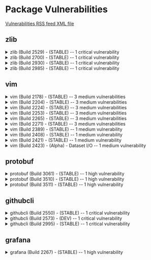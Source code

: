 # Package Vulnerabilities

[Vulnerabilities RSS feed XML file](https://raw.githubusercontent.com/zopencommunity/meta/main/docs/vulnerabilities_rss.xml)

## zlib

<details>
<summary>zlib (Build 2529) - (STABLE) -- 1 critical vulnerability</summary>

- Affected release URL: [zlib (Build 2529) - (STABLE)](https://github.com/zopencommunity/zlibport/releases/tag/STABLE_zlibport_2529)

- **(CRITICAL severity) CVE-2023-45853**: MiniZip in zlib through 1.3 has an integer overflow and resultant heap-based buffer overflow in zipOpenNewFileInZip4_64 via a long filename, comment, or extra field. NOTE: MiniZip is not a supported part of the zlib product. NOTE: pyminizip through 0.2.6 is also vulnerable because it bundles an affected zlib version, and exposes the applicable MiniZip code through its compress API.
  - **This vulnerability is resolved in the [latest release](https://github.com/zopencommunity/zlibport/releases/tag/STABLE_zlibport_3574)**.

</details>

<details>
<summary>zlib (Build 2700) - (STABLE) -- 1 critical vulnerability</summary>

- Affected release URL: [zlib (Build 2700) - (STABLE)](https://github.com/zopencommunity/zlibport/releases/tag/STABLE_zlibport_2700)

- **(CRITICAL severity) CVE-2023-45853**: MiniZip in zlib through 1.3 has an integer overflow and resultant heap-based buffer overflow in zipOpenNewFileInZip4_64 via a long filename, comment, or extra field. NOTE: MiniZip is not a supported part of the zlib product. NOTE: pyminizip through 0.2.6 is also vulnerable because it bundles an affected zlib version, and exposes the applicable MiniZip code through its compress API.
  - **This vulnerability is resolved in the [latest release](https://github.com/zopencommunity/zlibport/releases/tag/STABLE_zlibport_3574)**.

</details>

<details>
<summary>zlib (Build 2930) - (STABLE) -- 1 critical vulnerability</summary>

- Affected release URL: [zlib (Build 2930) - (STABLE)](https://github.com/zopencommunity/zlibport/releases/tag/STABLE_zlibport_2930)

- **(CRITICAL severity) CVE-2023-45853**: MiniZip in zlib through 1.3 has an integer overflow and resultant heap-based buffer overflow in zipOpenNewFileInZip4_64 via a long filename, comment, or extra field. NOTE: MiniZip is not a supported part of the zlib product. NOTE: pyminizip through 0.2.6 is also vulnerable because it bundles an affected zlib version, and exposes the applicable MiniZip code through its compress API.
  - **This vulnerability is resolved in the [latest release](https://github.com/zopencommunity/zlibport/releases/tag/STABLE_zlibport_3574)**.

</details>

<details>
<summary>zlib (Build 2985) - (STABLE) -- 1 critical vulnerability</summary>

- Affected release URL: [zlib (Build 2985) - (STABLE)](https://github.com/zopencommunity/zlibport/releases/tag/STABLE_zlibport_2985)

- **(CRITICAL severity) CVE-2023-45853**: MiniZip in zlib through 1.3 has an integer overflow and resultant heap-based buffer overflow in zipOpenNewFileInZip4_64 via a long filename, comment, or extra field. NOTE: MiniZip is not a supported part of the zlib product. NOTE: pyminizip through 0.2.6 is also vulnerable because it bundles an affected zlib version, and exposes the applicable MiniZip code through its compress API.
  - **This vulnerability is resolved in the [latest release](https://github.com/zopencommunity/zlibport/releases/tag/STABLE_zlibport_3574)**.

</details>

## vim

<details>
<summary>vim (Build 2178) - (STABLE) -- 3 medium vulnerabilities</summary>

- Affected release URL: [vim (Build 2178) - (STABLE)](https://github.com/zopencommunity/vimport/releases/tag/STABLE_vimport_2178)

- **(MEDIUM severity) CVE-2024-41957**: Vim is an open source command line text editor. Vim < v9.1.0647 has double free in src/alloc.c:616. When closing a window, the corresponding tagstack data will be cleared and freed. However a bit later, the quickfix list belonging to that window will also be cleared and if that quickfix list points to the same tagstack data, Vim will try to free it again, resulting in a double-free/use-after-free access exception. Impact is low since the user must intentionally execute vim with several non-default flags,
but it may cause a crash of Vim. The issue has been fixed as of Vim patch v9.1.0647
  - **This vulnerability is resolved in the [latest release](https://github.com/zopencommunity/vimport/releases/tag/STABLE_vimport_3632)**.
- **(MEDIUM severity) CVE-2024-41965**: Vim is an open source command line text editor. double-free in dialog_changed() in Vim < v9.1.0648. When abandoning a buffer, Vim may ask the user what to do with the modified buffer. If the user wants the changed buffer to be saved, Vim may create a new Untitled file, if the buffer did not have a name yet. However, when setting the buffer name to Unnamed, Vim will falsely free a pointer twice, leading to a double-free and possibly later to a heap-use-after-free, which can lead to a crash. The issue has been fixed as of Vim patch v9.1.0648.
  - **This vulnerability is resolved in the [latest release](https://github.com/zopencommunity/vimport/releases/tag/STABLE_vimport_3632)**.
- **(MEDIUM severity) CVE-2024-45306**: Vim is an open source, command line text editor. Patch v9.1.0038 optimized how the cursor position is calculated and removed a loop, that verified that the cursor position always points inside a line and does not become invalid by pointing beyond the end of
a line. Back then we assumed this loop is unnecessary. However, this change made it possible that the cursor position stays invalid and points beyond the end of a line, which would eventually cause a heap-buffer-overflow when trying to access the line pointer at
the specified cursor position. It's not quite clear yet, what can lead to this situation that the cursor points to an invalid position. That's why patch v9.1.0707 does not include a test case. The only observed impact has been a program crash. This issue has been addressed in with the patch v9.1.0707. All users are advised to upgrade.
  - **This vulnerability is resolved in the [latest release](https://github.com/zopencommunity/vimport/releases/tag/STABLE_vimport_3632)**.

</details>

<details>
<summary>vim (Build 2204) - (STABLE) -- 3 medium vulnerabilities</summary>

- Affected release URL: [vim (Build 2204) - (STABLE)](https://github.com/zopencommunity/vimport/releases/tag/STABLE_vimport_2204)

- **(MEDIUM severity) CVE-2024-41957**: Vim is an open source command line text editor. Vim < v9.1.0647 has double free in src/alloc.c:616. When closing a window, the corresponding tagstack data will be cleared and freed. However a bit later, the quickfix list belonging to that window will also be cleared and if that quickfix list points to the same tagstack data, Vim will try to free it again, resulting in a double-free/use-after-free access exception. Impact is low since the user must intentionally execute vim with several non-default flags,
but it may cause a crash of Vim. The issue has been fixed as of Vim patch v9.1.0647
  - **This vulnerability is resolved in the [latest release](https://github.com/zopencommunity/vimport/releases/tag/STABLE_vimport_3632)**.
- **(MEDIUM severity) CVE-2024-41965**: Vim is an open source command line text editor. double-free in dialog_changed() in Vim < v9.1.0648. When abandoning a buffer, Vim may ask the user what to do with the modified buffer. If the user wants the changed buffer to be saved, Vim may create a new Untitled file, if the buffer did not have a name yet. However, when setting the buffer name to Unnamed, Vim will falsely free a pointer twice, leading to a double-free and possibly later to a heap-use-after-free, which can lead to a crash. The issue has been fixed as of Vim patch v9.1.0648.
  - **This vulnerability is resolved in the [latest release](https://github.com/zopencommunity/vimport/releases/tag/STABLE_vimport_3632)**.
- **(MEDIUM severity) CVE-2024-45306**: Vim is an open source, command line text editor. Patch v9.1.0038 optimized how the cursor position is calculated and removed a loop, that verified that the cursor position always points inside a line and does not become invalid by pointing beyond the end of
a line. Back then we assumed this loop is unnecessary. However, this change made it possible that the cursor position stays invalid and points beyond the end of a line, which would eventually cause a heap-buffer-overflow when trying to access the line pointer at
the specified cursor position. It's not quite clear yet, what can lead to this situation that the cursor points to an invalid position. That's why patch v9.1.0707 does not include a test case. The only observed impact has been a program crash. This issue has been addressed in with the patch v9.1.0707. All users are advised to upgrade.
  - **This vulnerability is resolved in the [latest release](https://github.com/zopencommunity/vimport/releases/tag/STABLE_vimport_3632)**.

</details>

<details>
<summary>vim (Build 2224) - (STABLE) -- 3 medium vulnerabilities</summary>

- Affected release URL: [vim (Build 2224) - (STABLE)](https://github.com/zopencommunity/vimport/releases/tag/STABLE_vimport_2224)

- **(MEDIUM severity) CVE-2024-41957**: Vim is an open source command line text editor. Vim < v9.1.0647 has double free in src/alloc.c:616. When closing a window, the corresponding tagstack data will be cleared and freed. However a bit later, the quickfix list belonging to that window will also be cleared and if that quickfix list points to the same tagstack data, Vim will try to free it again, resulting in a double-free/use-after-free access exception. Impact is low since the user must intentionally execute vim with several non-default flags,
but it may cause a crash of Vim. The issue has been fixed as of Vim patch v9.1.0647
  - **This vulnerability is resolved in the [latest release](https://github.com/zopencommunity/vimport/releases/tag/STABLE_vimport_3632)**.
- **(MEDIUM severity) CVE-2024-41965**: Vim is an open source command line text editor. double-free in dialog_changed() in Vim < v9.1.0648. When abandoning a buffer, Vim may ask the user what to do with the modified buffer. If the user wants the changed buffer to be saved, Vim may create a new Untitled file, if the buffer did not have a name yet. However, when setting the buffer name to Unnamed, Vim will falsely free a pointer twice, leading to a double-free and possibly later to a heap-use-after-free, which can lead to a crash. The issue has been fixed as of Vim patch v9.1.0648.
  - **This vulnerability is resolved in the [latest release](https://github.com/zopencommunity/vimport/releases/tag/STABLE_vimport_3632)**.
- **(MEDIUM severity) CVE-2024-45306**: Vim is an open source, command line text editor. Patch v9.1.0038 optimized how the cursor position is calculated and removed a loop, that verified that the cursor position always points inside a line and does not become invalid by pointing beyond the end of
a line. Back then we assumed this loop is unnecessary. However, this change made it possible that the cursor position stays invalid and points beyond the end of a line, which would eventually cause a heap-buffer-overflow when trying to access the line pointer at
the specified cursor position. It's not quite clear yet, what can lead to this situation that the cursor points to an invalid position. That's why patch v9.1.0707 does not include a test case. The only observed impact has been a program crash. This issue has been addressed in with the patch v9.1.0707. All users are advised to upgrade.
  - **This vulnerability is resolved in the [latest release](https://github.com/zopencommunity/vimport/releases/tag/STABLE_vimport_3632)**.

</details>

<details>
<summary>vim (Build 2253) - (STABLE) -- 3 medium vulnerabilities</summary>

- Affected release URL: [vim (Build 2253) - (STABLE)](https://github.com/zopencommunity/vimport/releases/tag/STABLE_vimport_2253)

- **(MEDIUM severity) CVE-2024-41957**: Vim is an open source command line text editor. Vim < v9.1.0647 has double free in src/alloc.c:616. When closing a window, the corresponding tagstack data will be cleared and freed. However a bit later, the quickfix list belonging to that window will also be cleared and if that quickfix list points to the same tagstack data, Vim will try to free it again, resulting in a double-free/use-after-free access exception. Impact is low since the user must intentionally execute vim with several non-default flags,
but it may cause a crash of Vim. The issue has been fixed as of Vim patch v9.1.0647
  - **This vulnerability is resolved in the [latest release](https://github.com/zopencommunity/vimport/releases/tag/STABLE_vimport_3632)**.
- **(MEDIUM severity) CVE-2024-41965**: Vim is an open source command line text editor. double-free in dialog_changed() in Vim < v9.1.0648. When abandoning a buffer, Vim may ask the user what to do with the modified buffer. If the user wants the changed buffer to be saved, Vim may create a new Untitled file, if the buffer did not have a name yet. However, when setting the buffer name to Unnamed, Vim will falsely free a pointer twice, leading to a double-free and possibly later to a heap-use-after-free, which can lead to a crash. The issue has been fixed as of Vim patch v9.1.0648.
  - **This vulnerability is resolved in the [latest release](https://github.com/zopencommunity/vimport/releases/tag/STABLE_vimport_3632)**.
- **(MEDIUM severity) CVE-2024-45306**: Vim is an open source, command line text editor. Patch v9.1.0038 optimized how the cursor position is calculated and removed a loop, that verified that the cursor position always points inside a line and does not become invalid by pointing beyond the end of
a line. Back then we assumed this loop is unnecessary. However, this change made it possible that the cursor position stays invalid and points beyond the end of a line, which would eventually cause a heap-buffer-overflow when trying to access the line pointer at
the specified cursor position. It's not quite clear yet, what can lead to this situation that the cursor points to an invalid position. That's why patch v9.1.0707 does not include a test case. The only observed impact has been a program crash. This issue has been addressed in with the patch v9.1.0707. All users are advised to upgrade.
  - **This vulnerability is resolved in the [latest release](https://github.com/zopencommunity/vimport/releases/tag/STABLE_vimport_3632)**.

</details>

<details>
<summary>vim (Build 2265) - (STABLE) -- 3 medium vulnerabilities</summary>

- Affected release URL: [vim (Build 2265) - (STABLE)](https://github.com/zopencommunity/vimport/releases/tag/STABLE_vimport_2265)

- **(MEDIUM severity) CVE-2024-41957**: Vim is an open source command line text editor. Vim < v9.1.0647 has double free in src/alloc.c:616. When closing a window, the corresponding tagstack data will be cleared and freed. However a bit later, the quickfix list belonging to that window will also be cleared and if that quickfix list points to the same tagstack data, Vim will try to free it again, resulting in a double-free/use-after-free access exception. Impact is low since the user must intentionally execute vim with several non-default flags,
but it may cause a crash of Vim. The issue has been fixed as of Vim patch v9.1.0647
  - **This vulnerability is resolved in the [latest release](https://github.com/zopencommunity/vimport/releases/tag/STABLE_vimport_3632)**.
- **(MEDIUM severity) CVE-2024-41965**: Vim is an open source command line text editor. double-free in dialog_changed() in Vim < v9.1.0648. When abandoning a buffer, Vim may ask the user what to do with the modified buffer. If the user wants the changed buffer to be saved, Vim may create a new Untitled file, if the buffer did not have a name yet. However, when setting the buffer name to Unnamed, Vim will falsely free a pointer twice, leading to a double-free and possibly later to a heap-use-after-free, which can lead to a crash. The issue has been fixed as of Vim patch v9.1.0648.
  - **This vulnerability is resolved in the [latest release](https://github.com/zopencommunity/vimport/releases/tag/STABLE_vimport_3632)**.
- **(MEDIUM severity) CVE-2024-45306**: Vim is an open source, command line text editor. Patch v9.1.0038 optimized how the cursor position is calculated and removed a loop, that verified that the cursor position always points inside a line and does not become invalid by pointing beyond the end of
a line. Back then we assumed this loop is unnecessary. However, this change made it possible that the cursor position stays invalid and points beyond the end of a line, which would eventually cause a heap-buffer-overflow when trying to access the line pointer at
the specified cursor position. It's not quite clear yet, what can lead to this situation that the cursor points to an invalid position. That's why patch v9.1.0707 does not include a test case. The only observed impact has been a program crash. This issue has been addressed in with the patch v9.1.0707. All users are advised to upgrade.
  - **This vulnerability is resolved in the [latest release](https://github.com/zopencommunity/vimport/releases/tag/STABLE_vimport_3632)**.

</details>

<details>
<summary>vim (Build 2271) - (STABLE) -- 3 medium vulnerabilities</summary>

- Affected release URL: [vim (Build 2271) - (STABLE)](https://github.com/zopencommunity/vimport/releases/tag/STABLE_vimport_2271)

- **(MEDIUM severity) CVE-2024-41957**: Vim is an open source command line text editor. Vim < v9.1.0647 has double free in src/alloc.c:616. When closing a window, the corresponding tagstack data will be cleared and freed. However a bit later, the quickfix list belonging to that window will also be cleared and if that quickfix list points to the same tagstack data, Vim will try to free it again, resulting in a double-free/use-after-free access exception. Impact is low since the user must intentionally execute vim with several non-default flags,
but it may cause a crash of Vim. The issue has been fixed as of Vim patch v9.1.0647
  - **This vulnerability is resolved in the [latest release](https://github.com/zopencommunity/vimport/releases/tag/STABLE_vimport_3632)**.
- **(MEDIUM severity) CVE-2024-41965**: Vim is an open source command line text editor. double-free in dialog_changed() in Vim < v9.1.0648. When abandoning a buffer, Vim may ask the user what to do with the modified buffer. If the user wants the changed buffer to be saved, Vim may create a new Untitled file, if the buffer did not have a name yet. However, when setting the buffer name to Unnamed, Vim will falsely free a pointer twice, leading to a double-free and possibly later to a heap-use-after-free, which can lead to a crash. The issue has been fixed as of Vim patch v9.1.0648.
  - **This vulnerability is resolved in the [latest release](https://github.com/zopencommunity/vimport/releases/tag/STABLE_vimport_3632)**.
- **(MEDIUM severity) CVE-2024-45306**: Vim is an open source, command line text editor. Patch v9.1.0038 optimized how the cursor position is calculated and removed a loop, that verified that the cursor position always points inside a line and does not become invalid by pointing beyond the end of
a line. Back then we assumed this loop is unnecessary. However, this change made it possible that the cursor position stays invalid and points beyond the end of a line, which would eventually cause a heap-buffer-overflow when trying to access the line pointer at
the specified cursor position. It's not quite clear yet, what can lead to this situation that the cursor points to an invalid position. That's why patch v9.1.0707 does not include a test case. The only observed impact has been a program crash. This issue has been addressed in with the patch v9.1.0707. All users are advised to upgrade.
  - **This vulnerability is resolved in the [latest release](https://github.com/zopencommunity/vimport/releases/tag/STABLE_vimport_3632)**.

</details>

<details>
<summary>vim (Build 2389) - (STABLE) -- 1 medium vulnerability</summary>

- Affected release URL: [vim (Build 2389) - (STABLE)](https://github.com/zopencommunity/vimport/releases/tag/STABLE_vimport_2389)

- **(MEDIUM severity) CVE-2024-45306**: Vim is an open source, command line text editor. Patch v9.1.0038 optimized how the cursor position is calculated and removed a loop, that verified that the cursor position always points inside a line and does not become invalid by pointing beyond the end of
a line. Back then we assumed this loop is unnecessary. However, this change made it possible that the cursor position stays invalid and points beyond the end of a line, which would eventually cause a heap-buffer-overflow when trying to access the line pointer at
the specified cursor position. It's not quite clear yet, what can lead to this situation that the cursor points to an invalid position. That's why patch v9.1.0707 does not include a test case. The only observed impact has been a program crash. This issue has been addressed in with the patch v9.1.0707. All users are advised to upgrade.
  - **This vulnerability is resolved in the [latest release](https://github.com/zopencommunity/vimport/releases/tag/STABLE_vimport_3632)**.

</details>

<details>
<summary>vim (Build 2408) - (STABLE) -- 1 medium vulnerability</summary>

- Affected release URL: [vim (Build 2408) - (STABLE)](https://github.com/zopencommunity/vimport/releases/tag/STABLE_vimport_2408)

- **(MEDIUM severity) CVE-2024-45306**: Vim is an open source, command line text editor. Patch v9.1.0038 optimized how the cursor position is calculated and removed a loop, that verified that the cursor position always points inside a line and does not become invalid by pointing beyond the end of
a line. Back then we assumed this loop is unnecessary. However, this change made it possible that the cursor position stays invalid and points beyond the end of a line, which would eventually cause a heap-buffer-overflow when trying to access the line pointer at
the specified cursor position. It's not quite clear yet, what can lead to this situation that the cursor points to an invalid position. That's why patch v9.1.0707 does not include a test case. The only observed impact has been a program crash. This issue has been addressed in with the patch v9.1.0707. All users are advised to upgrade.
  - **This vulnerability is resolved in the [latest release](https://github.com/zopencommunity/vimport/releases/tag/STABLE_vimport_3632)**.

</details>

<details>
<summary>vim (Build 2421) - (STABLE) -- 1 medium vulnerability</summary>

- Affected release URL: [vim (Build 2421) - (STABLE)](https://github.com/zopencommunity/vimport/releases/tag/STABLE_vimport_2421)

- **(MEDIUM severity) CVE-2024-45306**: Vim is an open source, command line text editor. Patch v9.1.0038 optimized how the cursor position is calculated and removed a loop, that verified that the cursor position always points inside a line and does not become invalid by pointing beyond the end of
a line. Back then we assumed this loop is unnecessary. However, this change made it possible that the cursor position stays invalid and points beyond the end of a line, which would eventually cause a heap-buffer-overflow when trying to access the line pointer at
the specified cursor position. It's not quite clear yet, what can lead to this situation that the cursor points to an invalid position. That's why patch v9.1.0707 does not include a test case. The only observed impact has been a program crash. This issue has been addressed in with the patch v9.1.0707. All users are advised to upgrade.
  - **This vulnerability is resolved in the [latest release](https://github.com/zopencommunity/vimport/releases/tag/STABLE_vimport_3632)**.

</details>

<details>
<summary>vim (Build 2423) - (Alpha) - Dataset I/O -- 1 medium vulnerability</summary>

- Affected release URL: [vim (Build 2423) - (Alpha) - Dataset I/O](https://github.com/zopencommunity/vimport/releases/tag/datasetio)

- **(MEDIUM severity) CVE-2024-45306**: Vim is an open source, command line text editor. Patch v9.1.0038 optimized how the cursor position is calculated and removed a loop, that verified that the cursor position always points inside a line and does not become invalid by pointing beyond the end of
a line. Back then we assumed this loop is unnecessary. However, this change made it possible that the cursor position stays invalid and points beyond the end of a line, which would eventually cause a heap-buffer-overflow when trying to access the line pointer at
the specified cursor position. It's not quite clear yet, what can lead to this situation that the cursor points to an invalid position. That's why patch v9.1.0707 does not include a test case. The only observed impact has been a program crash. This issue has been addressed in with the patch v9.1.0707. All users are advised to upgrade.
  - **This vulnerability is resolved in the [latest release](https://github.com/zopencommunity/vimport/releases/tag/STABLE_vimport_3632)**.

</details>

## protobuf

<details>
<summary>protobuf (Build 3061) - (STABLE) -- 1 high vulnerability</summary>

- Affected release URL: [protobuf (Build 3061) - (STABLE)](https://github.com/zopencommunity/protobufport/releases/tag/STABLE_protobufport_3061)

- **(HIGH severity) CVE-2025-4565**: Any project that uses Protobuf Pure-Python backend to parse untrusted Protocol Buffers data containing an arbitrary number of recursive groups, recursive messages or a series of SGROUP tags can be corrupted by exceeding the Python recursion limit. This can result in a Denial of service by crashing the application with a RecursionError. We recommend upgrading to version =>6.31.1 or beyond commit 17838beda2943d08b8a9d4df5b68f5f04f26d901
  - **Currently no fix -- still affects the [latest release](https://github.com/zopencommunity/protobufport/releases/tag/STABLE_protobufport_3511)**.

</details>

<details>
<summary>protobuf (Build 3510) - (STABLE) -- 1 high vulnerability</summary>

- Affected release URL: [protobuf (Build 3510) - (STABLE)](https://github.com/zopencommunity/protobufport/releases/tag/STABLE_protobufport_3510)

- **(HIGH severity) CVE-2025-4565**: Any project that uses Protobuf Pure-Python backend to parse untrusted Protocol Buffers data containing an arbitrary number of recursive groups, recursive messages or a series of SGROUP tags can be corrupted by exceeding the Python recursion limit. This can result in a Denial of service by crashing the application with a RecursionError. We recommend upgrading to version =>6.31.1 or beyond commit 17838beda2943d08b8a9d4df5b68f5f04f26d901
  - **Currently no fix -- still affects the [latest release](https://github.com/zopencommunity/protobufport/releases/tag/STABLE_protobufport_3511)**.

</details>

<details>
<summary>protobuf (Build 3511) - (STABLE) -- 1 high vulnerability</summary>

- Affected release URL: [protobuf (Build 3511) - (STABLE)](https://github.com/zopencommunity/protobufport/releases/tag/STABLE_protobufport_3511)

- **(HIGH severity) CVE-2025-4565**: Any project that uses Protobuf Pure-Python backend to parse untrusted Protocol Buffers data containing an arbitrary number of recursive groups, recursive messages or a series of SGROUP tags can be corrupted by exceeding the Python recursion limit. This can result in a Denial of service by crashing the application with a RecursionError. We recommend upgrading to version =>6.31.1 or beyond commit 17838beda2943d08b8a9d4df5b68f5f04f26d901
  - **Currently no fix -- this is the latest release**.
</details>

## githubcli

<details>
<summary>githubcli (Build 2550) - (STABLE) -- 1 critical vulnerability</summary>

- Affected release URL: [githubcli (Build 2550) - (STABLE)](https://github.com/zopencommunity/githubcliport/releases/tag/STABLE_githubcliport_2550)

- **(CRITICAL severity) CVE-2024-52308**: The GitHub CLI version 2.6.1 and earlier are vulnerable to remote code execution through a malicious codespace SSH server when using `gh codespace ssh` or `gh codespace logs` commands. This has been patched in the cli v2.62.0.

Developers connect to remote codespaces through an SSH server running within the devcontainer, which is generally provided through the [default devcontainer image]( https://docs.github.com/en/codespaces/setting-up-your-project-for-codespaces/adding-a-dev-container-... https://docs.github.com/en/codespaces/setting-up-your-project-for-codespaces/adding-a-dev-container-configuration/introduction-to-dev-containers#using-the-default-dev-container-configuration) . GitHub CLI [retrieves SSH connection details]( https://github.com/cli/cli/blob/30066b0042d0c5928d959e288144300cb28196c9/internal/codespaces/rpc/inv... https://github.com/cli/cli/blob/30066b0042d0c5928d959e288144300cb28196c9/internal/codespaces/rpc/invoker.go#L230-L244 ), such as remote username, which is used in [executing `ssh` commands]( https://github.com/cli/cli/blob/e356c69a6f0125cfaac782c35acf77314f18908d/pkg/cmd/codespace/ssh.go#L2... https://github.com/cli/cli/blob/e356c69a6f0125cfaac782c35acf77314f18908d/pkg/cmd/codespace/ssh.go#L263 ) for `gh codespace ssh` or `gh codespace logs` commands.

This exploit occurs when a malicious third-party devcontainer contains a modified SSH server that injects `ssh` arguments within the SSH connection details. `gh codespace ssh` and `gh codespace logs` commands could execute arbitrary code on the user's workstation if the remote username contains something like `-oProxyCommand="echo hacked" #`.  The `-oProxyCommand` flag causes `ssh` to execute the provided command while `#` shell comment causes any other `ssh` arguments to be ignored.

In `2.62.0`, the remote username information is being validated before being used.
  - **This vulnerability is resolved in the [latest release](https://github.com/zopencommunity/githubcliport/releases/tag/STABLE_githubcliport_3630)**.

</details>

<details>
<summary>githubcli (Build 2573) - (DEV) -- 1 critical vulnerability</summary>

- Affected release URL: [githubcli (Build 2573) - (DEV)](https://github.com/zopencommunity/githubcliport/releases/tag/DEV_githubcliport_2573)

- **(CRITICAL severity) CVE-2024-52308**: The GitHub CLI version 2.6.1 and earlier are vulnerable to remote code execution through a malicious codespace SSH server when using `gh codespace ssh` or `gh codespace logs` commands. This has been patched in the cli v2.62.0.

Developers connect to remote codespaces through an SSH server running within the devcontainer, which is generally provided through the [default devcontainer image]( https://docs.github.com/en/codespaces/setting-up-your-project-for-codespaces/adding-a-dev-container-... https://docs.github.com/en/codespaces/setting-up-your-project-for-codespaces/adding-a-dev-container-configuration/introduction-to-dev-containers#using-the-default-dev-container-configuration) . GitHub CLI [retrieves SSH connection details]( https://github.com/cli/cli/blob/30066b0042d0c5928d959e288144300cb28196c9/internal/codespaces/rpc/inv... https://github.com/cli/cli/blob/30066b0042d0c5928d959e288144300cb28196c9/internal/codespaces/rpc/invoker.go#L230-L244 ), such as remote username, which is used in [executing `ssh` commands]( https://github.com/cli/cli/blob/e356c69a6f0125cfaac782c35acf77314f18908d/pkg/cmd/codespace/ssh.go#L2... https://github.com/cli/cli/blob/e356c69a6f0125cfaac782c35acf77314f18908d/pkg/cmd/codespace/ssh.go#L263 ) for `gh codespace ssh` or `gh codespace logs` commands.

This exploit occurs when a malicious third-party devcontainer contains a modified SSH server that injects `ssh` arguments within the SSH connection details. `gh codespace ssh` and `gh codespace logs` commands could execute arbitrary code on the user's workstation if the remote username contains something like `-oProxyCommand="echo hacked" #`.  The `-oProxyCommand` flag causes `ssh` to execute the provided command while `#` shell comment causes any other `ssh` arguments to be ignored.

In `2.62.0`, the remote username information is being validated before being used.
  - **This vulnerability is resolved in the [latest release](https://github.com/zopencommunity/githubcliport/releases/tag/STABLE_githubcliport_3630)**.

</details>

<details>
<summary>githubcli (Build 2995) - (STABLE) -- 1 critical vulnerability</summary>

- Affected release URL: [githubcli (Build 2995) - (STABLE)](https://github.com/zopencommunity/githubcliport/releases/tag/STABLE_githubcliport_2995)

- **(CRITICAL severity) CVE-2024-52308**: The GitHub CLI version 2.6.1 and earlier are vulnerable to remote code execution through a malicious codespace SSH server when using `gh codespace ssh` or `gh codespace logs` commands. This has been patched in the cli v2.62.0.

Developers connect to remote codespaces through an SSH server running within the devcontainer, which is generally provided through the [default devcontainer image]( https://docs.github.com/en/codespaces/setting-up-your-project-for-codespaces/adding-a-dev-container-... https://docs.github.com/en/codespaces/setting-up-your-project-for-codespaces/adding-a-dev-container-configuration/introduction-to-dev-containers#using-the-default-dev-container-configuration) . GitHub CLI [retrieves SSH connection details]( https://github.com/cli/cli/blob/30066b0042d0c5928d959e288144300cb28196c9/internal/codespaces/rpc/inv... https://github.com/cli/cli/blob/30066b0042d0c5928d959e288144300cb28196c9/internal/codespaces/rpc/invoker.go#L230-L244 ), such as remote username, which is used in [executing `ssh` commands]( https://github.com/cli/cli/blob/e356c69a6f0125cfaac782c35acf77314f18908d/pkg/cmd/codespace/ssh.go#L2... https://github.com/cli/cli/blob/e356c69a6f0125cfaac782c35acf77314f18908d/pkg/cmd/codespace/ssh.go#L263 ) for `gh codespace ssh` or `gh codespace logs` commands.

This exploit occurs when a malicious third-party devcontainer contains a modified SSH server that injects `ssh` arguments within the SSH connection details. `gh codespace ssh` and `gh codespace logs` commands could execute arbitrary code on the user's workstation if the remote username contains something like `-oProxyCommand="echo hacked" #`.  The `-oProxyCommand` flag causes `ssh` to execute the provided command while `#` shell comment causes any other `ssh` arguments to be ignored.

In `2.62.0`, the remote username information is being validated before being used.
  - **This vulnerability is resolved in the [latest release](https://github.com/zopencommunity/githubcliport/releases/tag/STABLE_githubcliport_3630)**.

</details>

## grafana

<details>
<summary>grafana (Build 2267) - (STABLE) -- 1 high vulnerability</summary>

- Affected release URL: [grafana (Build 2267) - (STABLE)](https://github.com/zopencommunity/grafanaport/releases/tag/STABLE_grafanaport_67)

- **(HIGH severity) CVE-2024-9264**: The SQL Expressions experimental feature of Grafana allows for the evaluation of `duckdb` queries containing user input. These queries are insufficiently sanitized before being passed to `duckdb`, leading to a command injection and local file inclusion vulnerability. Any user with the VIEWER or higher permission is capable of executing this attack.  The `duckdb` binary must be present in Grafana's $PATH for this attack to function; by default, this binary is not installed in Grafana distributions.
  - **This vulnerability is resolved in the [latest release](https://github.com/zopencommunity/grafanaport/releases/tag/STABLE_grafanaport_2268)**.

</details>

